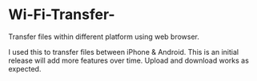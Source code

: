 # Wi-Fi-Transfer-
Transfer files within different platform using web browser.

 
I used this to transfer files between iPhone & Android. 
This is an initial release will add more features over time. 
Upload and download works as expected.


